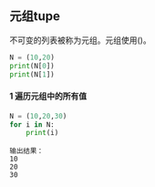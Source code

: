 ## 元组tupe

不可变的列表被称为元组。元组使用()。

```python
N = (10,20)
print(N[0])
print(N[1])
```



#### 1 遍历元组中的所有值

```python
N = (10,20,30)
for i in N:
    print(i)
```

```
输出结果：
10
20
30
```

